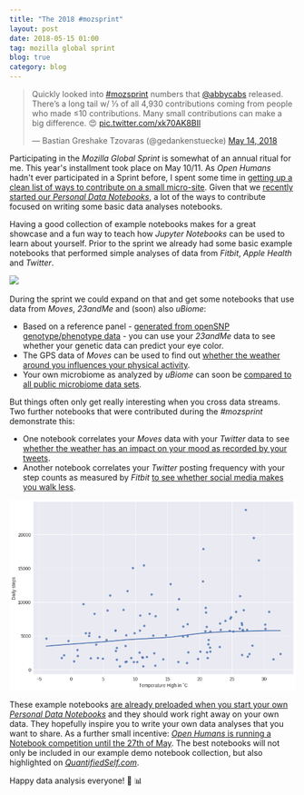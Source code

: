 ```yaml
---
title: "The 2018 #mozsprint"
layout: post
date: 2018-05-15 01:00
tag: mozilla global sprint
blog: true
category: blog
---
```

<blockquote class="twitter-tweet" data-lang="en"><p lang="en" dir="ltr">Quickly looked into <a href="https://twitter.com/hashtag/mozsprint?src=hash&amp;ref_src=twsrc%5Etfw">#mozsprint</a> numbers that <a href="https://twitter.com/abbycabs?ref_src=twsrc%5Etfw">@abbycabs</a> released. There’s a long tail w/ ⅓ of all 4,930 contributions coming from people who made ≤10 contributions. Many small contributions can make a big difference. 😍 <a href="https://t.co/xk70AK8BIl">pic.twitter.com/xk70AK8BIl</a></p>&mdash; Bastian Greshake Tzovaras (@gedankenstuecke) <a href="https://twitter.com/gedankenstuecke/status/995908771976114177?ref_src=twsrc%5Etfw">May 14, 2018</a></blockquote>
<script async src="https://platform.twitter.com/widgets.js" charset="utf-8"></script>

Participating in the *Mozilla Global Sprint* is somewhat of an annual ritual for me. This year's installment took place on May 10/11. As *Open Humans* hadn't ever participated in a Sprint before, I spent some time in [getting up a clean list of ways to contribute on a small micro-site](http://openhumansfoundation.org/globalsprint-2018/). Given that we [recently started our *Personal Data Notebooks*](https://blog.openhumans.org/2018/05/14/personal-data-notebooks-explore-and-analyze-your-data-right-in-your-browser/), a lot of the ways to contribute focused on writing some basic data analyses notebooks.

Having a good collection of example notebooks makes for a great showcase and a fun way to teach how *Jupyter Notebooks* can be used to learn about yourself. Prior to the sprint we already had some basic example notebooks that performed simple analyses of data from *Fitbit*, *Apple Health* and *Twitter*.

![](http://openhumansfoundation.org/ohjh-example-notebooks/header-image.gif)

During the sprint we could expand on that and get some notebooks that use data from *Moves*, *23andMe* and (soon) also *uBiome*:

- Based on a reference panel - [generated from openSNP genotype/phenotype data](https://github.com/OpenHumans/ohjh-example-notebooks/blob/master/eye-color-and-23andme-data.ipynb) - you can use your *23andMe* data to see whether your genetic data can predict your eye color.
- The GPS data of *Moves* can be used to find out [whether the weather around you influences your physical activity](https://github.com/OpenHumans/ohjh-example-notebooks/blob/master/moves-analysis.ipynb).
- Your own microbiome as analyzed by *uBiome* can soon be [compared to all public microbiome data sets](https://github.com/OpenHumans/ohjh-example-notebooks/pull/10).

But things often only get really interesting when you cross data streams. Two further notebooks that were contributed during the *#mozsprint* demonstrate this:
- One notebook correlates your *Moves* data with your *Twitter* data to see [whether the weather has an impact on your mood as recorded by your tweets](https://github.com/OpenHumans/ohjh-example-notebooks/blob/master/twitter-under-the-weather.ipynb).
- Another notebook correlates your *Twitter* posting frequency with your step counts as measured by *Fitbit* [to see whether social media makes you walk less](https://github.com/OpenHumans/ohjh-example-notebooks/blob/master/twitter-and-fitbit-activity.ipynb).

![](/assets/images/2018-mozsprint-image.png)

These example notebooks [are already preloaded when you start your own *Personal Data Notebooks*](http://openhumansfoundation.org/ohjh-example-notebooks) and they should work right away on your own data. They hopefully inspire you to write your own data analyses that you want to share. As a further small incentive: [*Open Humans* is running a Notebook competition until the 27th of May](https://blog.openhumans.org/2018/05/14/personal-data-notebooks-explore-and-analyze-your-data-right-in-your-browser/). The best notebooks will not only be included in our example demo notebook collection, but also highlighted on [*QuantifiedSelf.com*](http://quantifiedself.com/).

Happy data analysis everyone! 🎉 📊
